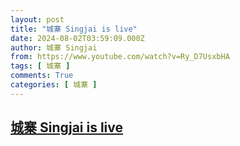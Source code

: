 ```yaml
---
layout: post
title: "城寨 Singjai is live"
date: 2024-08-02T03:59:09.000Z
author: 城寨 Singjai
from: https://www.youtube.com/watch?v=Ry_D7UsxbHA
tags: [ 城寨 ]
comments: True
categories: [ 城寨 ]
---
```

<!--1722571149000-->
[城寨 Singjai is live](https://www.youtube.com/watch?v=Ry_D7UsxbHA)
------

<div>

</div>
